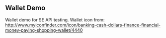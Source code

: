 Wallet Demo
--

Wallet demo for SE API testing.
Wallet icon from: http://www.myiconfinder.com/icon/banking-cash-dollars-finance-financial-money-paying-shopping-wallet/4440